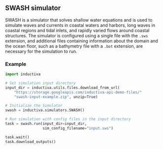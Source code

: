 ## SWASH simulator

SWASH is a simulator that solves shallow water equations and is used to simulate waves and currents in coastal waters and harbors, long waves in coastal regions and tidal inlets, and rapidly varied flows around coastal structures. The simulator is configured using a single file with the `.sws` extension, and additional files containing information about the domain and the ocean floor, such as a bathymetry file with a `.bot` extension, are necessary for the simulation to run.

### Example

```python
import inductiva

# Set simulation input directory
input_dir = inductiva.utils.files.download_from_url(
    "https://storage.googleapis.com/inductiva-api-demo-files/"
    "swash-input-example.zip", unzip=True)

# Initialize the Simulator
swash = inductiva.simulators.SWASH()

# Run simulation with config files in the input directory
task = swash.run(input_dir=input_dir, 
                 sim_config_filename="input.sws")

task.wait()
task.download_outputs()
```